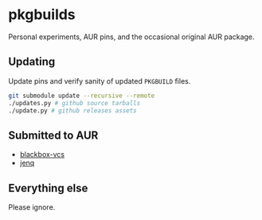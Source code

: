 # pkgbuilds
Personal experiments, AUR pins, and the occasional original AUR package.

## Updating
Update pins and verify sanity of updated `PKGBUILD` files.

```sh
git submodule update --recursive --remote
./updates.py # github source tarballs
./update.py # github releases assets
```

## Submitted to AUR
- [blackbox-vcs](https://aur.archlinux.org/packages/blackbox-vcs/)
- [jenq](https://aur.archlinux.org/packages/jenq/)

## Everything else
Please ignore.
